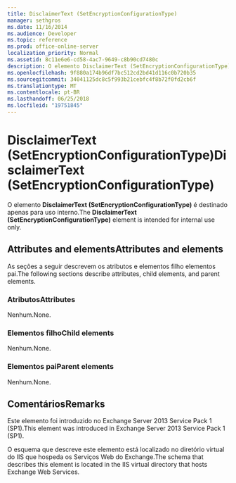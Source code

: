```yaml
---
title: DisclaimerText (SetEncryptionConfigurationType)
manager: sethgros
ms.date: 11/16/2014
ms.audience: Developer
ms.topic: reference
ms.prod: office-online-server
localization_priority: Normal
ms.assetid: 8c11e6e6-cd58-4ac7-9649-c8b90cd7480c
description: O elemento DisclaimerText (SetEncryptionConfigurationType) é destinado apenas para uso interno.
ms.openlocfilehash: 9f880a174b96df7bc512cd2bd41d116c0b720b35
ms.sourcegitcommit: 34041125dc8c5f993b21cebfc4f8b72f0fd2cb6f
ms.translationtype: MT
ms.contentlocale: pt-BR
ms.lasthandoff: 06/25/2018
ms.locfileid: "19751845"
---
```

# <a name="disclaimertext-setencryptionconfigurationtype"></a><span data-ttu-id="d9e54-103">DisclaimerText (SetEncryptionConfigurationType)</span><span class="sxs-lookup"><span data-stu-id="d9e54-103">DisclaimerText (SetEncryptionConfigurationType)</span></span>

<span data-ttu-id="d9e54-104">O elemento **DisclaimerText (SetEncryptionConfigurationType)** é destinado apenas para uso interno.</span><span class="sxs-lookup"><span data-stu-id="d9e54-104">The **DisclaimerText (SetEncryptionConfigurationType)** element is intended for internal use only.</span></span> 

## <a name="attributes-and-elements"></a><span data-ttu-id="d9e54-105">Attributes and elements</span><span class="sxs-lookup"><span data-stu-id="d9e54-105">Attributes and elements</span></span>

<span data-ttu-id="d9e54-106">As seções a seguir descrevem os atributos e elementos filho elementos pai.</span><span class="sxs-lookup"><span data-stu-id="d9e54-106">The following sections describe attributes, child elements, and parent elements.</span></span>
  
### <a name="attributes"></a><span data-ttu-id="d9e54-107">Atributos</span><span class="sxs-lookup"><span data-stu-id="d9e54-107">Attributes</span></span>

<span data-ttu-id="d9e54-108">Nenhum.</span><span class="sxs-lookup"><span data-stu-id="d9e54-108">None.</span></span>
  
### <a name="child-elements"></a><span data-ttu-id="d9e54-109">Elementos filho</span><span class="sxs-lookup"><span data-stu-id="d9e54-109">Child elements</span></span>

<span data-ttu-id="d9e54-110">Nenhum.</span><span class="sxs-lookup"><span data-stu-id="d9e54-110">None.</span></span>
  
### <a name="parent-elements"></a><span data-ttu-id="d9e54-111">Elementos pai</span><span class="sxs-lookup"><span data-stu-id="d9e54-111">Parent elements</span></span>

<span data-ttu-id="d9e54-112">Nenhum.</span><span class="sxs-lookup"><span data-stu-id="d9e54-112">None.</span></span>
  
## <a name="remarks"></a><span data-ttu-id="d9e54-113">Comentários</span><span class="sxs-lookup"><span data-stu-id="d9e54-113">Remarks</span></span>

<span data-ttu-id="d9e54-114">Este elemento foi introduzido no Exchange Server 2013 Service Pack 1 (SP1).</span><span class="sxs-lookup"><span data-stu-id="d9e54-114">This element was introduced in Exchange Server 2013 Service Pack 1 (SP1).</span></span>
  
<span data-ttu-id="d9e54-115">O esquema que descreve este elemento está localizado no diretório virtual do IIS que hospeda os Serviços Web do Exchange.</span><span class="sxs-lookup"><span data-stu-id="d9e54-115">The schema that describes this element is located in the IIS virtual directory that hosts Exchange Web Services.</span></span>
  

